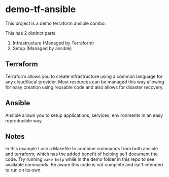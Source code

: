 # demo-tf-ansible

This project is a demo terraform ansible combo.

This has 2 distinct parts.
1. Infrastructure (Managed by Terraform)
1. Setup (Managed by ansible)

## Terraform

Terraform allows you to create infrastructure using a common language for any cloud/local provider. Most resources can be managed this way allowing for easy creation using reusable code and also allows for disaster recovery.

## Ansible

Ansible allows you to setup applications, services, environments in an easy reproducible way.

## Notes

In this example I use a Makefile to combine commands from both ansible and terraform, which has the added benefit of helping self document the code. Try running `make help` while in the demo folder in this repo to see available commands. Be aware this code is not complete and isn't intended to run on its own.
